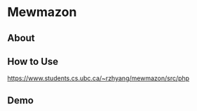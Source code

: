 # Mewmazon
## About
 

## How to Use
https://www.students.cs.ubc.ca/~rzhyang/mewmazon/src/php

## Demo
